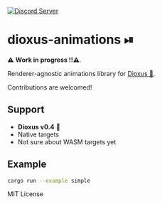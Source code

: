 [![Discord Server](https://img.shields.io/discord/1015005816094478347.svg?logo=discord&style=flat-square)](https://discord.gg/Qasc6NDnvp)

# dioxus-animations ⏯

⚠️ **Work in progress !!⚠️**.

Renderer-agnostic animations library for [Dioxus 🧬](https://dioxuslabs.com).

Contributions are welcomed!

## Support

- **Dioxus v0.4** 🧬
- Native targets
- Not sure about WASM targets yet

## Example

```bash	
cargo run --example simple
```

MIT License

